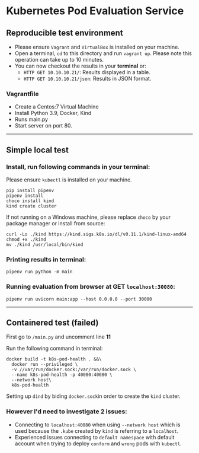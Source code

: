 # Kubernetes Pod Evaluation Service
## Reproducible test environment
- Please ensure ``Vagrant`` and ``VirtualBox`` is installed on your machine.
- Open a terminal, ``cd`` to this directory and run ``vagrant up``. 
Please note this operation can take up to 10 minutes.
- You can now checkout the results in your **terminal** or:
  - `HTTP GET 10.10.10.21/`: Results displayed in a table.
  - `HTTP GET 10.10.10.21/json`: Results in JSON format.

### Vagrantfile
- Create a Centos:7 Virtual Machine
- Install Python 3.9, Docker, Kind
- Runs main.py
- Start server on port 80.

___

## Simple local test

### Install, run following commands in your terminal:
Please ensure ``kubectl`` is installed on your machine.
```shell
pip install pipenv
pipenv install
choco install kind
kind create cluster
```

If not running on a Windows machine, please replace ``choco`` by your package manager or install from source:
```shell
curl -Lo ./kind https://kind.sigs.k8s.io/dl/v0.11.1/kind-linux-amd64
chmod +x ./kind
mv ./kind /usr/local/bin/kind
```

### Printing results in terminal:
```shell
pipenv run python -m main
```

### Running evaluation from browser at GET ``localhost:30080``:
```shell
pipenv run uvicorn main:app --host 0.0.0.0 --port 30080
```


___

## Containered test (failed)

First go to ``/main.py`` and uncomment line **11**

Run the following command in terminal:
```shell
docker build -t k8s-pod-health . &&\
  docker run --privileged \
  -v //var/run/docker.sock:/var/run/docker.sock \
  --name k8s-pod-health -p 40080:40080 \
  --network host\
  k8s-pod-health
```

Setting up ``dind`` by biding ``docker.sock``in order to create
the `kind` cluster.

### However I'd need to investigate 2 issues:
- Connecting to ``localhost:40080`` when using ``--network host`` 
which is used because the ``.kube`` created by ``kind`` is referring to a ``localhost``.
- Experienced issues connecting to `default namespace` with default account when trying to deploy ``conform`` and ``wrong`` pods with ``kubectl``.